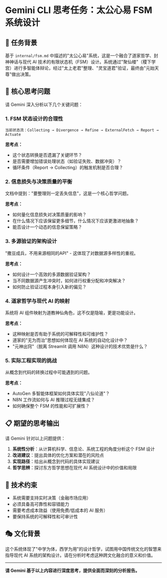 # Gemini CLI 思考任务：太公心易 FSM 系统设计

## 🎯 任务背景

基于 `internal/fsm.md` 中描述的"太公心易"系统，这是一个融合了道家哲学、封神神话与现代 AI 技术的有限状态机（FSM）设计。系统通过"聚仙楼"（稷下学宫）进行多智能体辩论，经过"太上老君"整理、"灵宝道君"验证，最终由"元始天尊"做出决策。

## 🤔 核心思考问题

请 Gemini 深入分析以下几个关键问题：

### 1. FSM 状态设计的合理性
```
当前状态流：Collecting → Divergence → Refine → ExternalFetch → Report → Actuate
```

**思考点：**
- 这个状态转换是否遗漏了关键环节？
- 是否需要增加错误处理状态（如验证失败、数据冲突）？
- 循环条件（Report → Collecting）的触发机制是否合理？

### 2. 信息损失与决策质量的平衡
文档中提到："要整理则一定丢失信息"，这是一个核心哲学问题。

**思考点：**
- 如何量化信息损失对决策质量的影响？
- 在什么情况下应该保留更多细节，什么情况下应该更激进地抽象？
- 能否设计一个动态的信息保留策略？

### 3. 多源验证的架构设计
"撒豆成兵，不用来源相同的API" - 这体现了对数据源多样性的重视。

**思考点：**
- 如何设计一个高效的多源数据验证架构？
- 当不同数据源产生冲突时，如何进行权重分配和冲突解决？
- 如何防止验证过程本身引入新的偏见？

### 4. 道家哲学与现代 AI 的映射
系统将 AI 组件映射为道教神仙角色，这不仅是隐喻，更是功能设计。

**思考点：**
- 这种映射是否有助于系统的可解释性和可维护性？
- 道家的"无为而治"思想如何体现在 AI 系统的自动化设计中？
- "元神出窍"（脱离 Streamlit 调用 N8N）这种设计的技术优势是什么？

### 5. 实际工程实现的挑战
从概念到代码的转换过程中可能遇到的问题。

**思考点：**
- AutoGen 多智能体框架如何具体实现"八仙论道"？
- N8N 工作流如何与 AI 推理过程无缝集成？
- 如何确保整个 FSM 的性能和可扩展性？

## 📋 期望的思考输出

请 Gemini 针对以上问题提供：

1. **系统性分析**：从计算机科学、信息论、系统工程的角度分析这个 FSM 设计
2. **改进建议**：提出具体的优化方案和潜在的风险点
3. **实现路径**：给出从概念到代码的具体实现建议
4. **哲学思辨**：探讨东方哲学思想在现代 AI 系统设计中的价值和局限

## 🔧 技术约束

- 系统需要支持实时决策（金融市场应用）
- 必须具备高可靠性和容错能力
- 需要考虑成本效益（使用免费/低成本的 AI 服务）
- 要保持系统的可解释性和可审计性

## 🎭 文化背景

这个系统体现了"中学为体，西学为用"的设计哲学，试图用中国传统文化的智慧来指导现代 AI 系统的架构设计。请在分析时考虑这种跨文化融合的意义和价值。

---

**请 Gemini 基于以上内容进行深度思考，提供全面而深刻的分析报告。**
